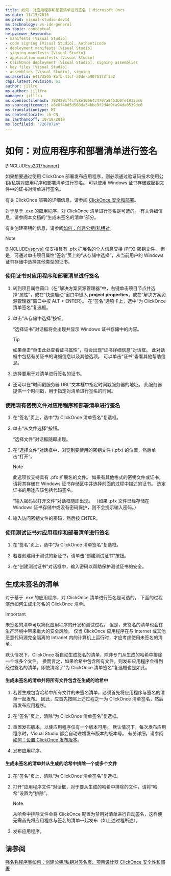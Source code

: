 ```yaml
---
title: 如何：对应用程序和部署清单进行签名 | Microsoft Docs
ms.date: 11/15/2016
ms.prod: visual-studio-dev14
ms.technology: vs-ide-general
ms.topic: conceptual
helpviewer_keywords:
- manifests [Visual Studio]
- code signing [Visual Studio], Authenticode
- deployment manifests [Visual Studio]
- signing manifests [Visual Studio]
- application manifests [Visual Studio]
- ClickOnce deployment [Visual Studio], signing assemblies
- key files [Visual Studio]
- assemblies [Visual Studio], signing
ms.assetid: 64173505-8bfb-41cf-a0de-b9075173f3a2
caps.latest.revision: 61
author: jillre
ms.author: jillfra
manager: jillfra
ms.openlocfilehash: 7924201f4cf58e1066434707a8453b0fe1913bc6
ms.sourcegitcommit: a8e8f4bd5d508da34bbe9f2d4d9fa94da0539de0
ms.translationtype: MT
ms.contentlocale: zh-CN
ms.lasthandoff: 10/19/2019
ms.locfileid: "72670724"
---
```

# <a name="how-to-sign-application-and-deployment-manifests"></a>如何：对应用程序和部署清单进行签名
[!INCLUDE[vs2017banner](../includes/vs2017banner.md)]

如果想要通过使用 ClickOnce 部署发布应用程序，则必须通过验证码技术使用公钥/私钥对应用程序和部署清单进行签名。 可以使用 Windows 证书存储或密钥文件中的证书对清单进行签名。

 有关 ClickOnce 部署的详细信息，请参阅 [ClickOnce 安全和部署](../deployment/clickonce-security-and-deployment.md)。

 对于基于 .exe 的应用程序，对 ClickOnce 清单进行签名是可选的。 有关详细信息，请参阅本文档的“生成未签名的清单”部分。

 有关创建密钥的信息，请参阅[如何：创建公钥/私钥对](https://msdn.microsoft.com/library/05026813-f3bd-4d7c-9e0b-fc588eb3d114)。

> [!NOTE]
> [!INCLUDE[vsprvs](../includes/vsprvs-md.md)] 仅支持具有 .pfx 扩展名的个人信息交换 (PFX) 密钥文件。 但是，可通过单击项目属性“签名”页上的“从存储中选择”，从当前用户的 Windows 证书存储中选择其他类型的证书。

### <a name="to-sign-application-and-deployment-manifests-using-a-certificate"></a>使用证书对应用程序和部署清单进行签名

1. 转到项目属性窗口（在“解决方案资源管理器”中，右键单击项目节点并选择“属性”，或在“快速启动”窗口中键入 **project properties**，或在“解决方案资源管理器”窗口中按 ALT + ENTER）。 在“签名”选项卡上，选中“为 ClickOnce 清单签名”复选框。

2. 单击“从存储中选择”按钮。

     “选择证书”对话框将会出现并显示 Windows 证书存储中的内容。

    > [!TIP]
    > 如果单击“单击此处查看证书属性”，将会出现“证书详细信息”对话框。 此对话框中包括有关证书的详细信息以及其他选项。 可以单击“证书”查看其他帮助信息。

3. 选择要用于对清单进行签名的证书。

4. 还可以在“时间戳服务器 URL”文本框中指定时间戳服务器的地址。 此服务器提供一个时间戳，用于指定对清单进行签名的时间。

### <a name="to-sign-application-and-deployment-manifests-using-an-existing-key-file"></a>使用现有密钥文件对应用程序和部署清单进行签名

1. 在“签名”页上，选中“为 ClickOnce 清单签名”复选框。

2. 单击“从文件选择”按钮。

     “选择文件”对话框随即出现。

3. 在“选择文件”对话框中，浏览到要使用的密钥文件 (.pfx) 的位置，然后单击“打开”。

    > [!NOTE]
    > 此选项仅支持具有 .pfx 扩展名的文件。 如果有其他格式的密钥文件或证书，请将其存储在 Windows 证书存储区中并选择前面的过程中描述的证书。 选定证书的用途应该包括代码签名。

     “输入密码以打开文件”对话框随即出现。 （如果 .pfx 文件已经存储在 Windows 证书存储中或没有密码保护，则不会提示输入密码。）

4. 输入访问密钥文件的密码，然后按 ENTER。

### <a name="to-sign-application-and-deployment-manifests-using-a-test-certificate"></a>使用测试证书对应用程序和部署清单进行签名

1. 在“签名”页上，选中“为 ClickOnce 清单签名”复选框。

2. 若要创建用于测试的新证书，请单击“创建测试证书”按钮。

3. 在“创建测试证书”对话框中，输入密码以帮助保护测试证书的安全。

## <a name="generating-unsigned-manifests"></a>生成未签名的清单
 对于基于 .exe 的应用程序，对 ClickOnce 清单进行签名是可选的。 下面的过程演示如何生成未签名的 ClickOnce 清单。

> [!IMPORTANT]
> 未签名的清单可以简化应用程序的开发和测试过程。 但是，未签名的清单也会在生产环境中带来重大的安全风险。 仅当 ClickOnce 应用程序在与 Internet 或其他恶意代码源完全隔离的 Intranet 内的计算机上运行时，才应考虑使用未签名的清单。

 默认情况下，ClickOnce 将自动生成签名的清单，除非专门从生成的哈希中排除一个或多个文件。 换而言之，如果哈希中包含所有文件，则发布应用程序会得到经过签名的清单，即使清除了“为 ClickOnce 清单签名”复选框也是如此。

#### <a name="to-generate-unsigned-manifests-and-include-all-files-in-the-generated-hash"></a>生成未签名的清单并将所有文件包含在生成的哈希中

1. 若要生成包含哈希中所有文件的未签名清单，必须首先将应用程序与签名的清单一起发布。 因此，应首先按照上述过程之一为 ClickOnce 清单签名，然后再发布应用程序。

2. 在“签名”页上，清除“为 ClickOnce 清单签名”复选框。

3. 重置发布版本，以使应用程序仅有一个版本可用。 默认情况下，每次发布应用程序时，Visual Studio 都会自动递增发布版本的版本号。 有关详细，请参阅[如何：设置 ClickOnce 发布版本](../deployment/how-to-set-the-clickonce-publish-version.md)。

4. 发布应用程序。

#### <a name="to-generate-unsigned-manifests-and-exclude-one-or-more-files-from-the-generated-hash"></a>生成未签名的清单并从生成的哈希中排除一个或多个文件

1. 在“签名”页上，清除“为 ClickOnce 清单签名”复选框。

2. 打开“应用程序文件”对话框，对于要从生成的哈希中排除的文件，请将“哈希”设置为“排除”。

    > [!NOTE]
    > 从哈希中排除文件会将 ClickOnce 配置为禁用对清单进行自动签名，这样便无需首先将应用程序与签名的清单一起发布（如上述过程所述）。

3. 发布应用程序。

## <a name="see-also"></a>请参阅
 [强名称程序集](https://msdn.microsoft.com/library/d4a80263-f3e0-4d81-9b61-f0cbeae3797b)[如何：创建公钥/私钥对](https://msdn.microsoft.com/library/05026813-f3bd-4d7c-9e0b-fc588eb3d114)[签名页、项目设计器](../ide/reference/signing-page-project-designer.md) [ClickOnce 安全性和部署](../deployment/clickonce-security-and-deployment.md)
